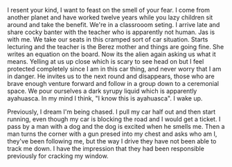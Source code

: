I resent your kind, I want to feast on the smell of your fear. I come from another planet and have worked twelve years while you lazy children sit around and take the benefit. We're in a classrooom seting. I arrive late and share cocky banter with the teacher who is apparently not human. Jas is with me. We take our seats in this cramped sort of car situation. Starts lecturing and the teacher is the Berez mother and things are going fine. She writes an equation on the board. Now its the alien again asking us what it means. Yelling at us up close which is scary to see head on but I feel protected completely since I am in this car thing, and never worry that I am in danger. He invites us to the next round and disappears, those who are brave enough venture forward and follow in a group down to a ceremonial space. We pour ourselves a dark syrupy liquid which is apparently ayahuasca. In my mind I think, "I know this is ayahuasca". I wake up. 

Previously, I dream I'm being chased. I pull my car half out and then start running, even though my car is blocking the road and I would get a ticket. I pass by a man with a dog and the dog is excited when he smells me. Then a man turns the corner with a gun presed into my chest and asks who am I, they've been following me, but the way I drive they have not been able to track me down. I have the impression that they had been responsible previously for cracking my window. 